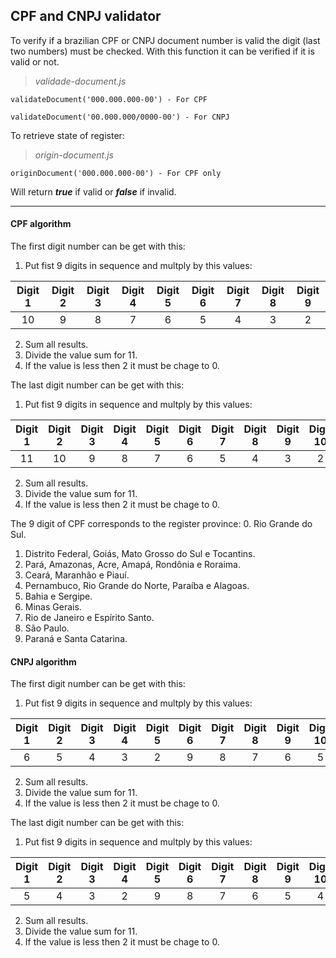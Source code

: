 ## CPF and CNPJ validator

To verify if a brazilian CPF or CNPJ document number is valid the digit (last two numbers) must be checked. With this function it can be verified if it is valid or not.
> *validade-document.js*

`validateDocument('000.000.000-00') - For CPF`

`validateDocument('00.000.000/0000-00') - For CNPJ`

To retrieve state of register:
> *origin-document.js*

`originDocument('000.000.000-00') - For CPF only`

Will return ***true*** if valid or ***false*** if invalid.

---

#### CPF algorithm

The first digit number can be get with this:
1. Put fist 9 digits in sequence and multply by this values:

|Digit 1|Digit 2|Digit 3|Digit 4|Digit 5|Digit 6|Digit 7|Digit 8|Digit 9|
|:-----:|:-----:|:-----:|:-----:|:-----:|:-----:|:-----:|:-----:|:-----:|
|10     |9      |8      |7      |6      |5      |4      |3      |2      |

2. Sum all results.
3. Divide the value sum for 11.
4. If the value is less then 2 it must be chage to 0.

The last digit number can be get with this:
1. Put fist 9 digits in sequence and multply by this values:

|Digit 1|Digit 2|Digit 3|Digit 4|Digit 5|Digit 6|Digit 7|Digit 8|Digit 9|Digit 10|
|:-----:|:-----:|:-----:|:-----:|:-----:|:-----:|:-----:|:-----:|:-----:|:------:|
|11     |10     |9      |8      |7      |6      |5      |4      |3      |2       |

2. Sum all results.
3. Divide the value sum for 11.
4. If the value is less then 2 it must be chage to 0.

The 9 digit of CPF corresponds to the register province:
0. Rio Grande do Sul.
1. Distrito Federal, Goiás, Mato Grosso do Sul e Tocantins.
2. Pará, Amazonas, Acre, Amapá, Rondônia e Roraima.
3. Ceará, Maranhão e Piauí.
4. Pernambuco, Rio Grande do Norte, Paraíba e Alagoas.
5. Bahia e Sergipe.
6. Minas Gerais.
7. Rio de Janeiro e Espírito Santo.
8. São Paulo.
9. Paraná e Santa Catarina.

#### CNPJ algorithm

The first digit number can be get with this:
1. Put fist 9 digits in sequence and multply by this values:

|Digit 1|Digit 2|Digit 3|Digit 4|Digit 5|Digit 6|Digit 7|Digit 8|Digit 9|Digit 10|Digit 11|Digit 12|Digit 13|
|:-----:|:-----:|:-----:|:-----:|:-----:|:-----:|:-----:|:-----:|:-----:|:------:|:------:|:------:|:------:|
|6      |5      |4      |3      |2      |9      |8      |7      |6      |5       |4       |3       |2       |

2. Sum all results.
3. Divide the value sum for 11.
4. If the value is less then 2 it must be chage to 0.

The last digit number can be get with this:
1. Put fist 9 digits in sequence and multply by this values:

|Digit 1|Digit 2|Digit 3|Digit 4|Digit 5|Digit 6|Digit 7|Digit 8|Digit 9|Digit 10|Digit 11|Digit 12|
|:-----:|:-----:|:-----:|:-----:|:-----:|:-----:|:-----:|:-----:|:-----:|:------:|:------:|:------:|
|5      |4      |3      |2      |9      |8      |7      |6      |5      |4       |3       |2       |

2. Sum all results.
3. Divide the value sum for 11.
4. If the value is less then 2 it must be chage to 0.